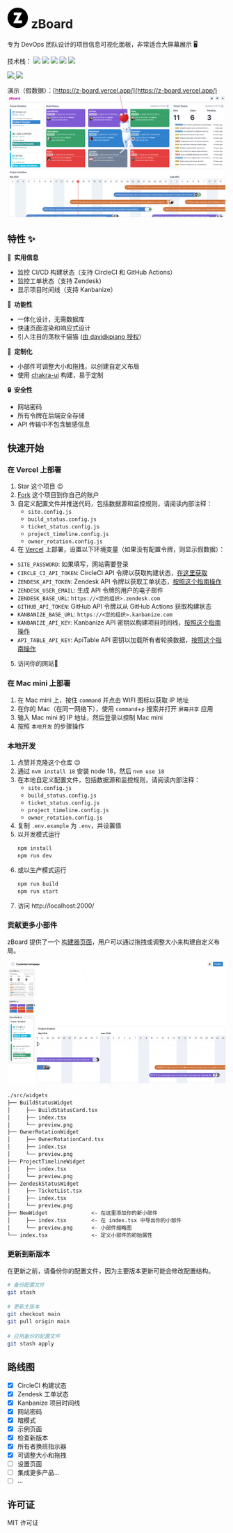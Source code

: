 <h1><img src="https://raw.githubusercontent.com/Cyronlee/zBoard/main/public/favicon.ico" width="48" height="48"> zBoard</h1>

专为 DevOps 团队设计的项目信息可视化面板，非常适合大屏幕展示 🖥️

技术栈：
![](https://img.shields.io/badge/Next.js-000000?style=flat-square&logo=nextdotjs&logoColor=white)
![](https://img.shields.io/badge/React-377DA0?style=flat-square&logo=react&logoColor=white)
![](https://img.shields.io/badge/Chakra_UI-319795?style=flat-square&logo=chakraui&logoColor=white)
![](https://img.shields.io/badge/TypeScript-3178C6?style=flat-square&logo=typescript&logoColor=white)
![](https://img.shields.io/badge/Vercel-000000?style=flat-square&logo=vercel&logoColor=white)

<p>
  <a aria-label="GitHub package.json 版本" href="https://github.com/Cyronlee/zBoard/releases" title="GitHub package.json 版本">
    <img src="https://img.shields.io/github/package-json/v/cyronlee/zboard?style=for-the-badge"> 
  </a>
  <a aria-label="构建状态" href="#" title="构建状态">
    <img src="https://img.shields.io/github/deployments/Cyronlee/zBoard/Production?logo=Vercel&style=for-the-badge"> 
  </a>
</p>

演示（假数据）：[https://z-board.vercel.app/](https://z-board.vercel.app/)
![](https://github.com/Cyronlee/zBoard/blob/main/docs/screenshots/dashboard-v2.0.0.png?raw=true")

## 特性 ✨

**🚀 &nbsp;实用信息**

- 监控 CI/CD 构建状态（支持 CircleCI 和 GitHub Actions）
- 监控工单状态（支持 Zendesk）
- 显示项目时间线（支持 Kanbanize）

**🚙 &nbsp;功能性**

- 一体化设计，无需数据库
- 快速页面渲染和响应式设计
- 引人注目的荡秋千猫猫 ([由 davidkpiano 授权](https://codepen.io/davidkpiano/pen/Xempjq))

**🎨 &nbsp;定制化**

- 小部件可调整大小和拖拽，以创建自定义布局
- 使用 [chakra-ui](https://chakra-ui.com/getting-started) 构建，易于定制

**🔒 &nbsp;安全性**

- 网站密码
- 所有令牌在后端安全存储
- API 传输中不包含敏感信息

## 快速开始

### 在 Vercel 上部署

1. Star 这个项目 😉
2. [Fork](https://github.com/Cyronlee/zBoard/fork) 这个项目到你自己的账户
3. 自定义配置文件并推送代码，包括数据源和监控规则，请阅读内部注释：
    - `site.config.js`
    - `build_status.config.js`
    - `ticket_status.config.js`
    - `project_timeline.config.js`
    - `owner_rotation.config.js`
4. 在 [Vercel](https://vercel.com) 上部署，设置以下环境变量（如果没有配置令牌，则显示假数据）：

- `SITE_PASSWORD`: 如果填写，网站需要登录
- `CIRCLE_CI_API_TOKEN`: CircleCI API 令牌以获取构建状态，[在这里获取](https://app.circleci.com/settings/user/tokens)
- `ZENDESK_API_TOKEN`: Zendesk API
  令牌以获取工单状态，[按照这个指南操作](https://support.zendesk.com/hc/en-us/articles/4408889192858-Generating-a-new-API-token)
- `ZENDESK_USER_EMAIL`: 生成 API 令牌的用户的电子邮件
- `ZENDESK_BASE_URL`: `https://<您的组织>.zendesk.com`
- `GITHUB_API_TOKEN`: GitHub API 令牌以从 GitHub Actions 获取构建状态
- `KANBANIZE_BASE_URL`: `https://<您的组织>.kanbanize.com`
- `KANBANIZE_API_KEY`: Kanbanize API 密钥以构建项目时间线，[按照这个指南操作](https://kanbanize.com/api)
- `API_TABLE_API_KEY`: ApiTable API
  密钥以加载所有者轮换数据，[按照这个指南操作](https://developers.apitable.com/api/quick-start#step-1-get-api-token)

5. 访问你的网站🎉

### 在 Mac mini 上部署

1. 在 Mac mini 上，按住 `command` 并点击 WIFI 图标以获取 IP 地址
2. 在你的 Mac（在同一网络下），使用 `command`+`p` 搜索并打开 `屏幕共享` 应用
3. 输入 Mac mini 的 IP 地址，然后登录以控制 Mac mini
4. 按照 `本地开发` 的步骤操作

### 本地开发

1. 点赞并克隆这个仓库 😉
2. 通过 `nvm install 18` 安装 node 18，然后 `nvm use 18`
3. 在本地自定义配置文件，包括数据源和监控规则，请阅读内部注释：
    - `site.config.js`
    - `build_status.config.js`
    - `ticket_status.config.js`
    - `project_timeline.config.js`
    - `owner_rotation.config.js`
4. 复制 `.env.example` 为 `.env`，并设置值
5. 以开发模式运行
   ```bash
   npm install
   npm run dev
   ```
6. 或以生产模式运行
   ```bash
   npm run build
   npm run start
   ```
7. 访问 http://localhost:2000/

### 贡献更多小部件

zBoard 提供了一个 [构建器页面](https://z-board.vercel.app/builder)，用户可以通过拖拽或调整大小来构建自定义布局。

![](https://github.com/Cyronlee/zBoard/blob/main/docs/screenshots/builder-v2.0.0.gif?raw=true")

```txt
./src/widgets
├── BuildStatusWidget
│     ├── BuildStatusCard.tsx
│     ├── index.tsx
│     └── preview.png
├── OwnerRotationWidget
│     ├── OwnerRotationCard.tsx
│     ├── index.tsx
│     └── preview.png
├── ProjectTimelineWidget
│     ├── index.tsx
│     └── preview.png
├── ZendeskStatusWidget
│     ├── TicketList.tsx
│     ├── index.tsx
│     └── preview.png
├── NewWidget              <- 在这里添加你的新小部件
│     ├── index.tsx        <- 在 index.tsx 中导出你的小部件
│     └── preview.png      <- 小部件缩略图
└── index.tsx              <- 定义小部件的初始属性
```

### 更新到新版本

在更新之前，请备份你的配置文件，因为主要版本更新可能会修改配置结构。

```bash
# 备份配置文件
git stash

# 更新主版本
git checkout main
git pull origin main

# 应用备份的配置文件
git stash apply
```

## 路线图

- [x] CircleCI 构建状态
- [x] Zendesk 工单状态
- [x] Kanbanize 项目时间线
- [x] 网站密码
- [x] 暗模式
- [x] 示例页面
- [x] 检查新版本
- [x] 所有者换班指示器
- [x] 可调整大小和拖拽
- [ ] 设置页面
- [ ] 集成更多产品...
- [ ] ...

## 许可证

MIT 许可证
